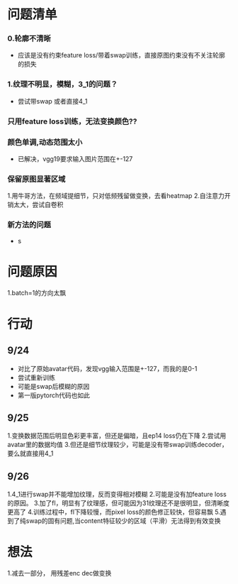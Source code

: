 # 问题清单
### 0.轮廓不清晰
* 应该是没有约束feature loss/带着swap训练，直接原图约束没有不关注轮廓的损失


### 1.纹理不明显，模糊，3_1的问题？
* 尝试带swap 或者直接4_1
### 只用feature loss训练，无法变换颜色??
### 颜色单调,动态范围太小
* 已解决，vgg19要求输入图片范围在+-127

### 保留原图显著区域
1.用牛哥方法，在频域提细节，只对低频残留做变换，去看heatmap
2.自注意力开销太大，尝试自卷积

### 新方法的问题
* s

# 问题原因
1.batch=1的方向太飘

# 行动
## 9/24 
* 对比了原始avatar代码，发现vgg输入范围是+-127，而我的是0-1
* 尝试重新训练
* 可能是swap后模糊的原因
* 第一版pytorch代码也如此      
## 9/25
1.变换数据范围后明显色彩更丰富，但还是偏暗，且ep14 loss仍在下降
2.尝试用avatar里的数据均值
3.但还是细节纹理较少，可能是没有带swap训练decoder，要么就直接用4_1
## 9/26
1.4_1进行swap并不能增加纹理，反而变得相对模糊
2.可能是没有加feature loss的原因。
3.加了fl，明显有了纹理感，但可能因为31纹理还不是很明显，但清晰度更高了
4.训练过程中，fl下降较慢，而pixel loss的颜色修正较快，但容易飘
5.遇到了纯swap的固有问题,当content特征较少的区域（平滑）无法得到有效变换

# 想法
1.减去一部分，  用残差enc dec做变换


